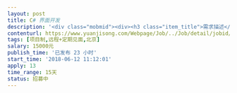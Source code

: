 ```yaml
---                
layout: post       
title: C# 界面开发           
description: '<div class="mobmid"><div><h3 class="item_title">需求描述</h3><p>已有一个数据测量分析程序，很早之前已经开发完毕，平台选用的 C# + mysql平台，功能已经完善，由于之前的界面设计比较差，需要重新进行设计，目前新的UI界面以及交互已经设计完成，需要重新编写相关代码，目前依然使用c# + mysql构架，我们已经购买正版devexpress可以采用相关的组件开发<br/>要求：<br/>需要3年以上C# winform开发经验</p></div><!--info end--></div>'     
contenturl: https://www.yuanjisong.com/Webpage/Job/../Job/detail/jobid/101563      
tags: [项目制,远程+定期见面,北京]            
salary: 15000元          
publish_time: '已发布 23 小时'         
start_time: '2018-06-12 11:12:01'           
apply: 13                   
time_range: 15天              
status: 招募中                  
---                 
```

